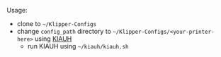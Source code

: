 
Usage:
* clone to `~/Klipper-Configs`
* change `config_path` directory to `~/Klipper-Configs/<your-printer-here>` using [KIAUH](https://github.com/th33xitus/kiauh)
  * run KIAUH using `~/kiauh/kiauh.sh`